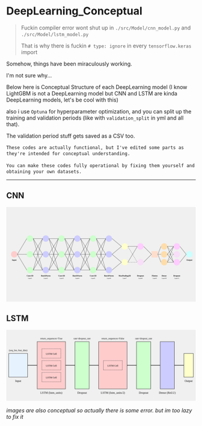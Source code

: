 # DeepLearning_Conceptual

> Fuckin compiler error wont shut up in `./src/Model/cnn_model.py` and `./src/Model/lstm_model.py`
>
> That is why there is fuckin `# type: ignore` in every `tensorflow.keras` import

Somehow, things have been miraculously working.

I'm not sure why...

Below here is Conceptual Structure of each DeepLearning model (I know LightGBM is not a DeepLearning model but CNN and LSTM are kinda DeepLearning models, let's be cool with this)

also i use `Optuna` for hyperparameter optimization, and you can split up the training and validation periods (like with `validation_split` in yml and all that).

The validation period stuff gets saved as a CSV too.

```
These codes are actually functional, but I've edited some parts as they're intended for conceptual understanding.

You can make these codes fully operational by fixing them yourself and obtaining your own datasets.
```

---

## CNN
![Layer CNN](./img/layer_cnn.svg)

## LSTM
![Layer LSTM](./img/layer_lstm.svg)

*images are also conceptual so actually there is some error. but im too lazy to fix it*
